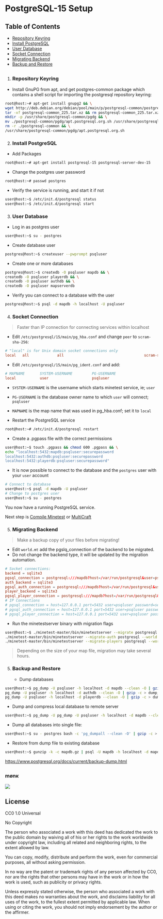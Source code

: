 PostgreSQL-15 Setup
===================
Table of Contents
------------------
   - [Repository Keyring](#repository-keyring)
   - [Install PostgreSQL](#install-postgresql)
   - [User Database](#user-database)
   - [Socket Connection](#socket-connection)
   - [Migrating Backend](#migrating-backend)
   - [Backup and Restore](#backup-and-restore)
##

1. ### Repository Keyring

- Install GnuPG from apt, and get postgres-common package which contains a shell script for importing the postgresql repository keyring:
```sh
root@host:~# apt-get install gnupg2 && \
wget http://deb.debian.org/debian/pool/main/p/postgresql-common/postgresql-common_225.tar.xz && \
tar -xf postgresql-common_225.tar.xz && rm postgresql-common_225.tar.xz && \
mkdir -p /usr/share/postgresql-common/pgdg && \
mv ./postgresql-common/pgdg/apt.postgresql.org.sh /usr/share/postgresql-common/pgdg/ && \
rm -r ./postgresql-common && \
/usr/share/postgresql-common/pgdg/apt.postgresql.org.sh
```

2. ### Install PostgreSQL
- Add Packages
```sh
root@host:~# apt-get install postgresql-15 postgresql-server-dev-15
```

- Change the postgres user password
```sh
root@host:~# passwd postgres
```

- Verify the service is running, and start it if not
```sh
user@host:~$ /etc/init.d/postgresql status
user@host:~$ /etc/init.d/postgresql start
```

3. ### User Database
- Log in as postgres user
```sh
user@host:~$ su - postgres
```

- Create database user
```sh
postgres@host:~$ createuser --pwprompt psqluser
```

- Create one or more databases
```sh
postgres@host:~$ createdb -O psqluser mapdb && \
createdb -O psqluser playerdb && \
createdb -O psqluser authdb && \
createdb -O psqluser mapserverdb
```

- Verify you can connect to a database with the user
```sh
postgres@host:~$ psql -d mapdb -h localhost -U psqluser
```

4. ### Socket Connection
> Faster than IP connection for connecting services within localhost
   - Edit `/etc/postgresql/15/main/pg_hba.conf` and change `peer` to `scram-sha-256`:
```conf
# "local" is for Unix domain socket connections only
local   all             all                                     scram-sha-256
```
   - Edit `/etc/postgresql/15/main/pg_ident.conf` and add:
```conf
# MAPNAME       SYSTEM-USERNAME         PG-USERNAME
local           user                    psqluser
```
 - `SYSTEM-USERNAME` is the username which starts minetest service, ie; `user`
 - `PG-USERNAME` is the database owner name to which `user` will connect; `psqluser`
 - `MAPNAME` is the map name that was used in pg_hba.conf; set it to `local`

- Restart the PostgreSQL service
```sh
root@host:~# /etc/init.d/postgresql restart
```

- Create a .pgpass file with the correct permissions
```sh
user@host:~$ touch .pgpass && chmod 600 .pgpass && \
echo "localhost:5432:mapdb:psqluser:securepassword
localhost:5432:authdb:psqluser:securepassword
localhost:5432:playerdb:psqluser:securepassword"
```

- It is now possible to connect to the database and the `postgres` user with your `user` account
```sh
# Connect to database
user@host:~$ psql -d mapdb -U psqluser
# Change to postgres user
user@host:~$ su - postgres
```

You now have a running PostgreSQL service.

Next step is [Compile Minetest](/compile_minetestserver.md) or [MultiCraft](/compile_multicraftserver.md)


5. ### Migrating Backend
> Make a backup copy of your files before migrating!
   - Edit `world.mt` add the pgslq_connection of the backend to be migrated.
   - Do not change the backend type, it will be updated by the migration automation.
```conf
# Socket connections:
backend = sqlite3
pgsql_connection = postgresql:///mapdb?host=/var/run/postgresql&user=psqluser&password=securepassword&dbname=mapdb
auth_backend = sqlite3
pgsql_auth_connection = postgresql:///mapdb?host=/var/run/postgresql&user=psqluser&password=securepassword&dbname=mapdb
player_backend = sqlite3
pgsql_player_connection = postgresql:///mapdb?host=/var/run/postgresql&user=psqluser&password=securepassword&dbname=mapdb
# IP Connections
# pgsql_connection = host=127.0.0.1 port=5432 user=psqluser password=securepassword dbname=mapdb
# pgsql_auth_connection = host=127.0.0.1 port=5432 user=psqluser password=securepassword dbname=mapdb
# pgsql_player_connection = host=127.0.0.1 port=5432 user=psqluser password=securepassword dbname=mapdb
```

- Run the minetestserver binary with migration flags
```sh
user@host:~$ ./minetest-master/bin/minetestserver --migrate postgresql --world /home/user/minetest-master/worlds/world && \
./minetest-master/bin/minetestserver --migrate-auth postgresql --world /home/user/minetest-master/worlds/world && \
./minetest-master/bin/minetestserver --migrate-players postgresql --world /home/user/minetest-master/worlds/world
```

> Depending on the size of your map file, migration may take several hours.


5. ### Backup and Restore
   - Dump databases
```sh
user@host:~$ pg_dump -U psqluser -h localhost -d mapdb --clean -O | gzip -c > dump_mapdb.gz && \
pg_dump -U psqluser -h localhost -d authdb --clean -O | gzip -c > dump_mapdb.gz && \
pg_dump -U psqluser -h localhost -d playerdb --clean -O | gzip -c > dump_mapdb.gz

```

   - Dump and compress local database to remote server
```sh
user@host:~$ pg_dump -U pg_dump -U psqluser -h localhost -d mapdb --clean -O | ssh -p 7743 user@remote -T "gzip -c > mapdb.gz"
```

   - Dump all databases into single file:
```sh
user@host:~$ su - postgres bash -c 'pg_dumpall --clean -O' | gzip -c > dumpall_db.gz
```

- Restore from dump file to existing database
```sh
user@host:~$ gunzip -k -c mapdb.gz | psql -U mapdb -h localhost -d mapdb
```
https://www.postgresql.org/docs/current/backup-dump.html



##
### mønκ
<img decoding="async" loading="lazy" src="https://cdn.discordapp.com/emojis/1194038093775376455.webp?size=64&quality=lossless">

##
License
-------
CC0 1.0 Universal

No Copyright

The person who associated a work with this deed has dedicated the work to the public domain by waiving all of his or her rights to the work worldwide under copyright law, including all related and neighboring rights, to the extent allowed by law.

You can copy, modify, distribute and perform the work, even for commercial purposes, all without asking permission.

In no way are the patent or trademark rights of any person affected by CC0, nor are the rights that other persons may have in the work or in how the work is used, such as publicity or privacy rights.

Unless expressly stated otherwise, the person who associated a work with this deed makes no warranties about the work, and disclaims liability for all uses of the work, to the fullest extent permitted by applicable law.
When using or citing the work, you should not imply endorsement by the author or the affirmer.